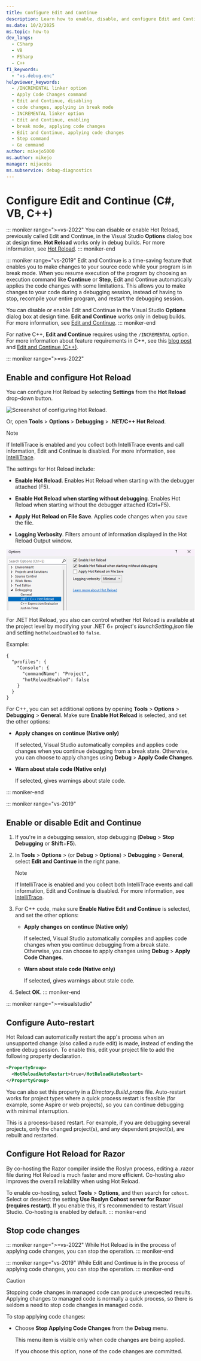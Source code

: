 ```yaml
---
title: Configure Edit and Continue
description: Learn how to enable, disable, and configure Edit and Continue, in Visual Studio Options at design time. Edit and Continue works only in debug builds.
ms.date: 10/2/2025
ms.topic: how-to
dev_langs: 
  - CSharp
  - VB
  - FSharp
  - C++
f1_keywords:
  - "vs.debug.enc"
helpviewer_keywords: 
  - /INCREMENTAL linker option
  - Apply Code Changes command
  - Edit and Continue, disabling
  - code changes, applying in break mode
  - INCREMENTAL linker option
  - Edit and Continue, enabling
  - break mode, applying code changes
  - Edit and Continue, applying code changes
  - Step command
  - Go command
author: mikejo5000
ms.author: mikejo
manager: mijacobs
ms.subservice: debug-diagnostics
---
```


# Configure Edit and Continue (C#, VB, C++)

::: moniker range=">=vs-2022"
You can disable or enable Hot Reload, previously called Edit and Continue, in the Visual Studio **Options** dialog box at design time. **Hot Reload** works only in debug builds. For more information, see [Hot Reload](../debugger/hot-reload.md).
::: moniker-end

::: moniker range="vs-2019"
Edit and Continue is a time-saving feature that enables you to make changes to your source code while your program is in break mode. When you resume execution of the program by choosing an execution command like **Continue** or **Step**, Edit and Continue automatically applies the code changes with some limitations. This allows you to make changes to your code during a debugging session, instead of having to stop, recompile your entire program, and restart the debugging session.

You can disable or enable Edit and Continue in the Visual Studio **Options** dialog box at design time. **Edit and Continue** works only in debug builds. For more information, see [Edit and Continue](/visualstudio/debugger/how-to-enable-and-disable-edit-and-continue).
::: moniker-end

For native C++, **Edit and Continue** requires using the `/INCREMENTAL` option. For more information about feature requirements in C++, see this [blog post](https://devblogs.microsoft.com/cppblog/c-edit-and-continue-in-visual-studio-2015-update-3/) and [Edit and Continue (C++)](../debugger/edit-and-continue-visual-cpp.md).

::: moniker range=">=vs-2022"

## Enable and configure Hot Reload

You can configure Hot Reload by selecting **Settings** from the **Hot Reload** drop-down button.

![Screenshot of configuring Hot Reload.](../debugger/media/vs-2022/dotnet-hot-reload-configure.png)

Or, open **Tools** > **Options** > **Debugging** > **.NET/C++ Hot Reload**.

> [!NOTE]
> If IntelliTrace is enabled and you collect both IntelliTrace events and call information, Edit and Continue is disabled. For more information, see [IntelliTrace](../debugger/intellitrace.md).

The settings for Hot Reload include:

- **Enable Hot Reload**. Enables Hot Reload when starting with the debugger attached (F5).

- **Enable Hot Reload when starting without debugging**. Enables Hot Reload when starting without the debugger attached (Ctrl+F5).

- **Apply Hot Reload on File Save**. Applies code changes when you save the file.

- **Logging Verbosity**. Filters amount of information displayed in the Hot Reload Output window.

![Screenshot of settings for .NET Hot Reload.](../debugger/media/vs-2022/dotnet-hot-reload-settings.png)

For .NET Hot Reload, you also can control whether Hot Reload is available at the project level by modifying your .NET 6+ project's *launchSetting.json* file and setting `hotReloadEnabled` to `false`.

Example:

```xaml
{
  "profiles": {
    "Console": {
      "commandName": "Project",
      "hotReloadEnabled": false
    }
  }
}
```

For C++, you can set additional options by opening **Tools** > **Options** > **Debugging** > **General**. Make sure **Enable Hot Reload** is selected, and set the other options:

- **Apply changes on continue (Native only)**

  If selected, Visual Studio automatically compiles and applies code changes when you continue debugging from a break state. Otherwise, you can choose to apply changes using **Debug** > **Apply Code Changes**.

- **Warn about stale code (Native only)**

  If selected, gives warnings about stale code.

::: moniker-end

::: moniker range="vs-2019"

## Enable or disable Edit and Continue

1. If you're in a debugging session, stop debugging (**Debug** > **Stop Debugging** or **Shift**+**F5**).

1. In **Tools** > **Options** > (or **Debug** > **Options**) > **Debugging** > **General**, select **Edit and Continue** in the right pane.

    > [!NOTE]
    > If IntelliTrace is enabled and you collect both IntelliTrace events and call information, Edit and Continue is disabled. For more information, see [IntelliTrace](../debugger/intellitrace.md).

1. For C++ code, make sure **Enable Native Edit and Continue** is selected, and set the other options:

   - **Apply changes on continue (Native only)**

     If selected, Visual Studio automatically compiles and applies code changes when you continue debugging from a break state. Otherwise, you can choose to apply changes using **Debug** > **Apply Code Changes**.

   - **Warn about stale code (Native only)**

     If selected, gives warnings about stale code.

1. Select **OK**.
::: moniker-end

::: moniker range=">=visualstudio"
## Configure Auto-restart

Hot Reload can automatically restart the app's process when an unsupported change (also called a rude edit) is made, instead of ending the entire debug session. To enable this, edit your project file to add the following property declaration.

```xml
<PropertyGroup>
  <HotReloadAutoRestart>true</HotReloadAutoRestart>
</PropertyGroup>
```

You can also set this property in a *Directory.Build.props* file. Auto-restart works for project types where a quick process restart is feasible (for example, some Aspire or web projects), so you can continue debugging with minimal interruption.

This is a process-based restart. For example, if you are debugging several projects, only the changed project(s), and any dependent project(s), are rebuilt and restarted.

## Configure Hot Reload for Razor
By co-hosting the Razor compiler inside the Roslyn process, editing a .razor file during Hot Reload is much faster and more efficient. Co-hosting also improves the overall reliability when using Hot Reload.

To enable co-hosting, select **Tools** > **Options**, and then search for `cohost`. Select or deselect the setting **Use Roslyn Cohost server for Razor (requires restart)**. If you enable this, it's recommended to restart Visual Studio. Co-hosting is enabled by default. 
::: moniker-end

## Stop code changes

::: moniker range=">=vs-2022"
While Hot Reload is in the process of applying code changes, you can stop the operation.
::: moniker-end

::: moniker range="vs-2019"
While Edit and Continue is in the process of applying code changes, you can stop the operation.
::: moniker-end

> [!CAUTION]
> Stopping code changes in managed code can produce unexpected results. Applying changes to managed code is normally a quick process, so there is seldom a need to stop code changes in managed code.

To stop applying code changes:

- Choose **Stop Applying Code Changes** from the **Debug** menu.

  This menu item is visible only when code changes are being applied.

  If you choose this option, none of the code changes are committed.
